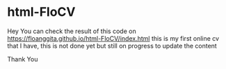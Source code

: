 # html-FloCV

Hey You can check the result of this code on https://floanggita.github.io/html-FloCV/index.html 
this is my first online cv that I have, this is not done yet but still on progress to update the content

Thank You
